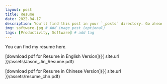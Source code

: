 ```yaml
---
layout: post
title: Resume
date: 2022-04-17
description: You’ll find this post in your `_posts` directory. Go ahead and edit it and re-build the site to see your changes. # Add post description (optional)
img: software.jpg # Add image post (optional)
tags: [Productivity, Software] # add tag
---
```


You can find my resume here.

[download pdf for Resume in English Version]({{ site.url }}/assets/Jason_Jin_Resume.pdf)

[download pdf for Resume in Chinese Version]({{ site.url }}/assets/resume_chn.pdf)
